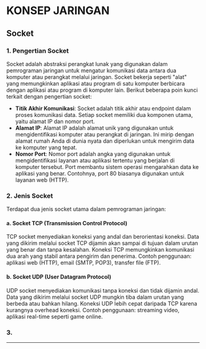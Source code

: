 # KONSEP JARINGAN

## Socket

### 1. Pengertian Socket
Socket adalah abstraksi perangkat lunak yang digunakan dalam pemrograman jaringan untuk mengatur komunikasi data antara dua komputer atau perangkat melalui jaringan. Socket bekerja seperti "alat" yang memungkinkan aplikasi atau program di satu komputer berbicara dengan aplikasi atau program di komputer lain. Berikut beberapa poin kunci terkait dengan pengertian socket:
- **Titik Akhir Komunikasi**: Socket adalah titik akhir atau endpoint dalam proses komunikasi data. Setiap socket memiliki dua komponen utama, yaitu alamat IP dan nomor port.
- **Alamat IP**: Alamat IP adalah alamat unik yang digunakan untuk mengidentifikasi komputer atau perangkat di jaringan. Ini mirip dengan alamat rumah Anda di dunia nyata dan diperlukan untuk mengirim data ke komputer yang tepat.
- **Nomor Port**: Nomor port adalah angka yang digunakan untuk mengidentifikasi layanan atau aplikasi tertentu yang berjalan di komputer tersebut. Port membantu sistem operasi mengarahkan data ke aplikasi yang benar. Contohnya, port 80 biasanya digunakan untuk layanan web (HTTP).

### 2. Jenis Socket
Terdapat dua jenis socket utama dalam pemrograman jaringan:
#### a. Socket TCP (Transmission Control Protocol)
TCP socket menyediakan koneksi yang andal dan berorientasi koneksi.
Data yang dikirim melalui socket TCP dijamin akan sampai di tujuan dalam urutan yang benar dan tanpa kesalahan.
Koneksi TCP memungkinkan komunikasi dua arah yang stabil antara pengirim dan penerima.
Contoh penggunaan: aplikasi web (HTTP), email (SMTP, POP3), transfer file (FTP).
#### b. Socket UDP (User Datagram Protocol)
UDP socket menyediakan komunikasi tanpa koneksi dan tidak dijamin andal.
Data yang dikirim melalui socket UDP mungkin tiba dalam urutan yang berbeda atau bahkan hilang.
Koneksi UDP lebih cepat daripada TCP karena kurangnya overhead koneksi.
Contoh penggunaan: streaming video, aplikasi real-time seperti game online.

### 3.
***
